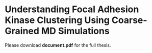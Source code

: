 # Understanding Focal Adhesion Kinase Clustering Using Coarse-Grained MD Simulations

Please download **document.pdf** for the full thesis.
